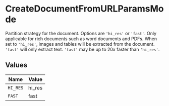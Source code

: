 # CreateDocumentFromURLParamsMode

Partition strategy for the document. Options are `'hi_res'` or `'fast'`. Only applicable for rich documents such as word documents and PDFs. When set to `'hi_res'`, images and tables will be extracted from the document. `'fast'` will only extract text. `'fast'` may be up to 20x faster than `'hi_res'`.


## Values

| Name     | Value    |
| -------- | -------- |
| `HI_RES` | hi_res   |
| `FAST`   | fast     |